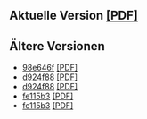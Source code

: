 ## Aktuelle Version [[PDF]](https://github.com/sebastianpech/julia-skriptum/raw/builds/julia-skriptum.pdf)

## Ältere Versionen
- [98e646f](https://github.com/sebastianpech/julia-skriptum/commit/98e646f1d5c29d06635dd5df5181aa1bd627f76e) [[PDF]](https://github.com/sebastianpech/julia-skriptum/raw/builds/98e646f-julia-skriptum.pdf)
- [d924f88](https://github.com/sebastianpech/julia-skriptum/commit/d924f884e590cab488136d81e81c9da9034e02cc) [[PDF]](https://github.com/sebastianpech/julia-skriptum/raw/builds/d924f88-julia-skriptum.pdf)
- [d924f88](https://github.com/sebastianpech/julia-skriptum/commit/d924f884e590cab488136d81e81c9da9034e02cc) [[PDF]](https://github.com/sebastianpech/julia-skriptum/raw/builds/d924f88-julia-skriptum.pdf)
- [fe115b3](https://github.com/sebastianpech/julia-skriptum/commit/fe115b3bdf62a9c65e5a8ec7742d7b7cd83a378e) [[PDF]](https://github.com/sebastianpech/julia-skriptum/raw/builds/fe115b3-julia-skriptum.pdf)
- [fe115b3](https://github.com/sebastianpech/julia-skriptum/commit/fe115b3bdf62a9c65e5a8ec7742d7b7cd83a378e) [[PDF]](https://github.com/sebastianpech/julia-skriptum/raw/builds/fe115b3-julia-skriptum.pdf)
